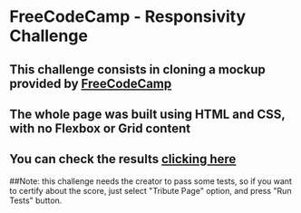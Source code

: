 # FreeCodeCamp - Responsivity Challenge

## This challenge consists in cloning a mockup provided by [FreeCodeCamp](https://www.freecodecamp.org/)
## The whole page was built using HTML and CSS, with no Flexbox or Grid content
## You can check the results [clicking here](https://fcc-challenge.netlify.app/)

##Note: this challenge needs the creator to pass some tests, so if you want to certify about the score, just select "Tribute Page" option, and press "Run Tests" button.
